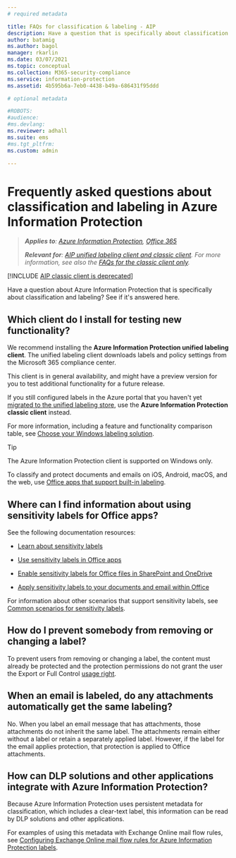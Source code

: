 ```yaml
---
# required metadata

title: FAQs for classification & labeling - AIP
description: Have a question that is specifically about classification and labeling using Azure Information Protection? See if it's answered here. 
author: batamig
ms.author: bagol
manager: rkarlin
ms.date: 03/07/2021
ms.topic: conceptual
ms.collection: M365-security-compliance
ms.service: information-protection
ms.assetid: 4b595b6a-7eb0-4438-b49a-686431f95ddd

# optional metadata

#ROBOTS:
#audience:
#ms.devlang:
ms.reviewer: adhall
ms.suite: ems
#ms.tgt_pltfrm:
ms.custom: admin

---
```


# Frequently asked questions about classification and labeling in Azure Information Protection

>***Applies to**: [Azure Information Protection](https://azure.microsoft.com/pricing/details/information-protection), [Office 365](https://download.microsoft.com/download/E/C/F/ECF42E71-4EC0-48FF-AA00-577AC14D5B5C/Azure_Information_Protection_licensing_datasheet_EN-US.pdf)*
>
>***Relevant for**: [AIP unified labeling client and classic client](faqs.md#whats-the-difference-between-the-azure-information-protection-classic-and-unified-labeling-clients). For more information, see also the [FAQs for the classic client only](faqs-classic.md).*

[!INCLUDE [AIP classic client is deprecated](includes/classic-client-deprecation.md)]

Have a question about Azure Information Protection that is specifically about classification and labeling?  See if it's answered here. 

## Which client do I install for testing new functionality?

We recommend installing the **Azure Information Protection unified labeling client**. The unified labeling client downloads labels and policy settings from the Microsoft 365 compliance center.

This client is in general availability, and might have a preview version for you to test additional functionality for a future release.

If you still configured labels in the Azure portal that you haven't yet [migrated to the unified labeling store](configure-policy-migrate-labels.md), use the **Azure Information Protection classic client** instead.

For more information, including a feature and functionality comparison table, see [Choose your Windows labeling solution](rms-client/use-client.md#choose-your-windows-labeling-solution).

> [!TIP]
> The Azure Information Protection client is supported on Windows only. 
>
> To classify and protect documents and emails on iOS, Android, macOS, and the web, use [Office apps that support built-in labeling](/microsoft-365/compliance/sensitivity-labels-office-apps#support-for-sensitivity-label-capabilities-in-apps). 
> 

## Where can I find information about using sensitivity labels for Office apps?

See the following documentation resources:

- [Learn about sensitivity labels](/microsoft-365/compliance/sensitivity-labels) 

- [Use sensitivity labels in Office apps](/microsoft-365/compliance/sensitivity-labels-office-apps)

- [Enable sensitivity labels for Office files in SharePoint and OneDrive](/microsoft-365/compliance/sensitivity-labels-sharepoint-onedrive-files)

- [Apply sensitivity labels to your documents and email within Office](https://support.office.com/article/Apply-sensitivity-labels-to-your-documents-and-email-within-Office-2f96e7cd-d5a4-403b-8bd7-4cc636bae0f9#ID0EBFAAA=Office_365)

For information about other scenarios that support sensitivity labels, see [Common scenarios for sensitivity labels](/microsoft-365/compliance/get-started-with-sensitivity-labels#common-scenarios-for-sensitivity-labels).

## How do I prevent somebody from removing or changing a label?

To prevent users from removing or changing a label, the content must already be protected and the protection permissions do not grant the user the Export or Full Control [usage right](configure-usage-rights.md). 

## When an email is labeled, do any attachments automatically get the same labeling?

No. When you label an email message that has attachments, those attachments do not inherit the same label. The attachments remain either without a label or retain a separately applied label. However, if the label for the email applies protection, that protection is applied to Office attachments.

## How can DLP solutions and other applications integrate with Azure Information Protection?

Because Azure Information Protection uses persistent metadata for classification, which includes a clear-text label, this information can be read by DLP solutions and other applications. 

For examples of using this metadata with Exchange Online mail flow rules, see [Configuring Exchange Online mail flow rules for Azure Information Protection labels](configure-exo-rules.md).